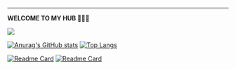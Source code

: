 ---
**WELCOME TO MY HUB 🍺🍺🍺**

![](https://komarev.com/ghpvc/?username=ByeRose&color=brightgreen)

[![Anurag's GitHub stats](https://github-readme-stats.vercel.app/api?username=ByeRose&hide=contribs,prs&show_icons=true&theme=chartreuse-dark)]()
[![Top Langs](https://github-readme-stats.vercel.app/api/top-langs/?username=ByeRose&langs_count=8)]()

[![Readme Card](https://github-readme-stats.vercel.app/api/pin/?username=ByeRose&repo=writeups-buuctf&theme=chartreuse-dark)](https://github.com/ByeRose/writeups-buuctf)
[![Readme Card](https://github-readme-stats.vercel.app/api/pin/?username=ByeRose&repo=writeups-adworld&theme=chartreuse-dark)](https://github.com/ByeRose/writeups-adworld)
